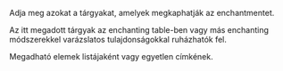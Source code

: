 Adja meg azokat a tárgyakat, amelyek megkaphatják az enchantmentet.

Az itt megadott tárgyak az enchanting table-ben vagy
más enchanting módszerekkel varázslatos tulajdonságokkal ruházhatók fel.

Megadható elemek listájaként vagy egyetlen címkének.